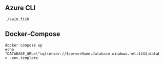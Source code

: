 ## Azure CLI
```shell
./swim.fish
```

## Docker-Compose
```shell
docker compose up
echo "DATABASE_URL=\"sqlserver://$serverName.database.windows.net:1433;database=$databaseName;user=$username;password=$password;encrypt=true;trustServerCertificate=false;loginTimeout=30\"" > .env.template
```
